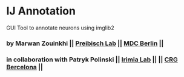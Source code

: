 # IJ Annotation
GUI Tool to annotate neurons using imglib2

### by Marwan Zouinkhi || [Preibisch Lab](http://preibischlab.mdc-berlin.de) || [MDC Berlin](www.mdc-berlin.de) ||
### in collaboration with Patryk Polinski || [Irimia Lab](https://www.crg.eu/en/programmes-groups/irimia-lab) || || [CRG Bercelona](www.crg.eu) ||
